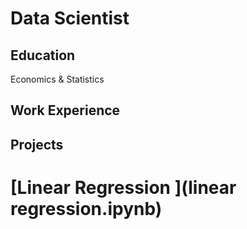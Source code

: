 <H1>Data Scientist</H1> 

<h2>Education </h2>
Economics & Statistics

<H2>Work Experience </H2>


<H2> Projects </H2>

# [Linear Regression ](linear regression.ipynb)
